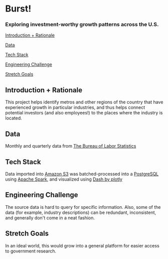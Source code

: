 # Burst!
### Exploring investment-worthy growth patterns across the U.S.

[Introduction + Rationale](#Introduction-Rationale)

[Data](#Data)

[Tech Stack](#Tech-Stack)

[Engineering Challenge](#Engineering-Challenge)

[Stretch Goals](#Stretch-Goals)


## <a name="Introduction-Rationale"></a>Introduction + Rationale
This project helps identify metros and other regions of the country that have experienced growth in particular industries, and thus helps connect potential investors (and also employees!) to the places where the industry is located.

## <a name="Data"></a>Data
Monthly and quarterly data from [The Bureau of Labor Statistics](https://www.bls.gov/data/)

## <a name="Tech-Stack"></a>Tech Stack
Data imported into [Amazon S3](https://aws.amazon.com/s3/) was batched-processed into a [PostgreSQL](https://www.postgresql.org/) using [Apache Spark](https://spark.apache.org/), and visualized using [Dash by plotly](https://plot.ly/dash/)

## <a name="#Engineering-Challenge"></a>Engineering Challenge
The source data is hard to query for specific information. Also, some of the data (for example, industry descriptions) can be redundant, inconsistent, and generally don't come in a neat fashion.

## <a name="Stretch-Goals"></a>Stretch Goals
In an ideal world, this would grow into a general platform for easier access to government research.


